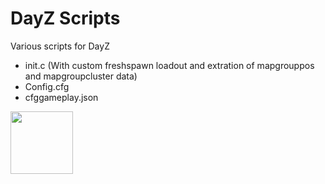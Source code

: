 # DayZ Scripts
 Various scripts for DayZ
  - init.c (With custom freshspawn loadout and extration of mapgrouppos and mapgroupcluster data)
  - Config.cfg
  - cfggameplay.json



<a href="https://github.com/cappAndreas/DayZ-Scripts/blob/main/C.png" target="blank"><img align="center" src="https://itscappand.medium.com/" height="100" /></a>
